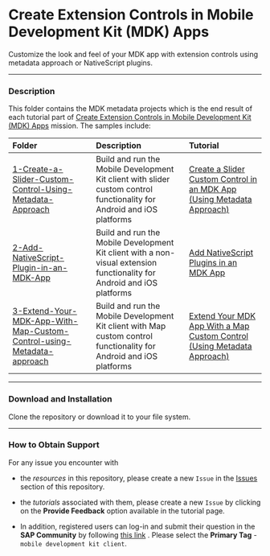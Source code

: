 # Create Extension Controls in Mobile Development Kit (MDK) Apps

Customize the look and feel of your MDK app with extension controls using metadata approach or NativeScript plugins.

---

### Description

This folder contains the MDK metadata projects which is the end result of each tutorial part of [Create Extension Controls in Mobile Development Kit (MDK) Apps](https://developers.sap.com/mission.mobile-dev-kit-controls.html) mission.
The samples include:

| Folder                                                                                                                                                                                                     | Description                                                                                                             | Tutorial                                                                                                                                               |
| :--------------------------------------------------------------------------------------------------------------------------------------------------------------------------------------------------------- | :---------------------------------------------------------------------------------------------------------------------- | :----------------------------------------------------------------------------------------------------------------------------------------------------- |
| [1-Create-a-Slider-Custom-Control-Using-Metadata-Approach](/6-Create-Extension-Controls-in-Mobile-Development-Kit-Apps/1-Create-a-Slider-Custom-Control-Using-Metadata-Approach)                           | Build and run the Mobile Development Kit client with slider custom control functionality for Android and iOS platforms  | [Create a Slider Custom Control in an MDK App (Using Metadata Approach)](https://developers.sap.com/tutorials/cp-mobile-dev-kit-slider-extension.html) |
| [2-Add-NativeScript-Plugin-in-an-MDK-App](/6-Create-Extension-Controls-in-Mobile-Development-Kit-Apps/2-Add-NativeScript-Plugin-in-an-MDK-App)                                                             | Build and run the Mobile Development Kit client with a non-visual extension functionality for Android and iOS platforms | [Add NativeScript Plugins in an MDK App](https://developers.sap.com/tutorials/cp-mobile-dev-kit-nativescript-geolocation.html)                         |
| [3-Extend-Your-MDK-App-With-Map-Custom-Control-using-Metadata-approach](/6-Create-Extension-Controls-in-Mobile-Development-Kit-Apps/3-Extend-Your-MDK-App-With-Map-Custom-Control-using-Metadata-approach) | Build and run the Mobile Development Kit client with Map custom control functionality for Android and iOS platforms     | [Extend Your MDK App With a Map Custom Control (Using Metadata Approach)](https://developers.sap.com/tutorials/cp-mobile-dev-kit-map-extension.html)   |

---

### Download and Installation

Clone the repository or download it to your file system.

---

### How to Obtain Support

For any issue you encounter with

- the _resources_ in this repository, please create a new `Issue` in the [Issues](https://github.com/SAP/cloud-mdk-tutorial-samples/issues) section of this repository.
- the _tutorials_ associated with them, please create a new `Issue` by clicking on the **Provide Feedback** option available in the tutorial page.

- In addition, registered users can log-in and submit their question in the **SAP Community** by following [this link](https://answers.sap.com/questions/ask.html) .
  Please select the **Primary Tag** - `mobile development kit client`.
